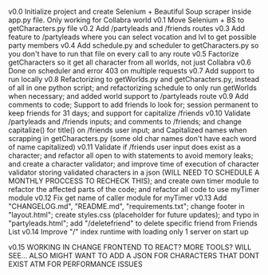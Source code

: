 v0.0    Initialize project and create Selenium + Beautiful Soup scraper inside app.py file. Only working for Collabra world
v0.1    Move Selenium + BS to getCharacters.py file
v0.2    Add /partyleads and /friends routes
v0.3    Add feature to /partyleads where you can select vocation and lvl to get possible party members
v0.4    Add schedule.py and scheduler to getCharacters.py so you don't have to run that file on every call to any route
v0.5    Factorize getCharacters so it get all character from all worlds, not just Collabra
v0.6    Done on scheduler and error 403 on multiple requests
v0.7    Add support to run locally
v0.8    Refactorizing to getWorlds.py and getCharacters.py, instead of all in one python script; and refactorizing schedule to only run getWorlds when necessary; and added world support to /partyleads route
v0.9    Add comments to code; Support to add friends lo look for; session permanent to keep friends for 31 days; and support for capitalize /friends
v0.10   Validate /partyleads and /friends inputs; and comments to /friends; and change capitalize() for title() on /friends user input; and Capitalized names when scrapping in getCharacters.py (some old char names don't have each word of name capitalized)
v0.11   Validate if /friends user input does exist as a character; and refactor all open to with statements to avoid memory leaks; and create a character validator; and improve time of execution of character validator storing validated characters in a json (WILL NEED TO SCHEDULE A MONTHLY PROCCESS TO RECHECK THIS); and create own timer module to refactor the affected parts of the code; and refactor all code to use myTimer module
v0.12   Fix get name of caller module for myTimer
v0.13   Add "CHANGELOG.md", "README.md", "requirements.txt"; change footer in "layout.html"; create styles.css (placeholder for future updates); and typo in "partyleads.html"; add "/deletefriend" to delete specific friend from Friends List
v0.14   Improve "/" index runtime with loading only 1 server on start up 

v0.15   WORKING IN CHANGE FRONTEND TO REACT? MORE TOOLS? WILL SEE...       ALSO MIGHT WANT TO ADD A JSON FOR CHARACTERS THAT DONT EXIST ATM FOR PERFORMANCE ISSUES
